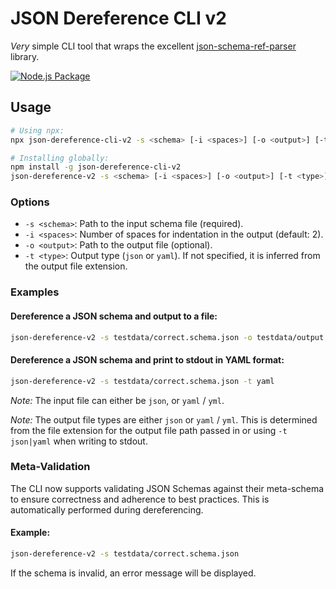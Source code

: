 # JSON Dereference CLI v2

*Very* simple CLI tool that wraps the
excellent [json-schema-ref-parser](https://github.com/BigstickCarpet/json-schema-ref-parser) library.

[![Node.js Package](https://github.com/sedflix/json-dereference-cli-v2/actions/workflows/npm-publish.yml/badge.svg)](https://github.com/sedflix/json-dereference-cli-v2/actions/workflows/npm-publish.yml)

## Usage

```bash
# Using npx:
npx json-dereference-cli-v2 -s <schema> [-i <spaces>] [-o <output>] [-t <type>]

# Installing globally:
npm install -g json-dereference-cli-v2
json-dereference-v2 -s <schema> [-i <spaces>] [-o <output>] [-t <type>]
```

### Options
- `-s <schema>`: Path to the input schema file (required).
- `-i <spaces>`: Number of spaces for indentation in the output (default: 2).
- `-o <output>`: Path to the output file (optional).
- `-t <type>`: Output type (`json` or `yaml`). If not specified, it is inferred from the output file extension.

### Examples

#### Dereference a JSON schema and output to a file:
```bash
json-dereference-v2 -s testdata/correct.schema.json -o testdata/output.json
```

#### Dereference a JSON schema and print to stdout in YAML format:
```bash
json-dereference-v2 -s testdata/correct.schema.json -t yaml
```

*Note:* The input file can either be `json`, or `yaml` / `yml`.

*Note:* The output file types are either `json` or `yaml` / `yml`. This is determined from the file extension for the
output file path passed in or using `-t json|yaml` when writing to stdout.

### Meta-Validation

The CLI now supports validating JSON Schemas against their meta-schema to ensure correctness and adherence to best practices. This is automatically performed during dereferencing.

#### Example:
```bash
json-dereference-v2 -s testdata/correct.schema.json
```
If the schema is invalid, an error message will be displayed.
